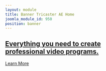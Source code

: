 ```yaml
---
layout: module
title: Banner Tricaster AE Home
joomla_module_id: 950
position: banner
---
```

<style scoped="scoped" type="text/css"><!--
.banner .content {
		color: #fff;
		margin: 4% 30px;
		width: 50%;
	}
	.banner h2 {
		margin: 0 0 15px;
		font-size: 26px !important;
	}
	.banner h2 small {
		color: #fff;
		top: -6px;
		font-weight: 100;
		position: relative;
	}
	.banner .content p {
		font-size: 20px;
	}
	.banner .content .arrow-link {
		font-family:'HelveticaNeueThin', 'Helvetica Neue', Helvetica, Arial, sans-serif;
		color: #fff;
		font-size: 18px;
		display: inline-block;
		margin-top: 0px;
		transition: all .25s;
	}
	.banner .content .arrow-link:hover {
		color: #009add !important;
	}
	@media(max-width: 767px) {
		.banner-container .banner .custom {
			background-size: 540px;
			height: 380px;
		}
		.banner h2 img {
			max-width: 100%;
		}
		.banner .content-container {
			background: rgba(0, 0, 0, .5);
			background: -moz-linear-gradient(top, transparent 40%, #000 70%);
			/* FF3.6+ */
			background: -webkit-gradient(linear, left top, left bottom, color-stop(40%, rgba(0, 0, 0, 0)), color-stop(70%, #000)));
			/* Chrome,Safari4+ */
			background: -webkit-linear-gradient(top, transparent 40%, #000 70%);
			/* Chrome10+,Safari5.1+ */
			background: -o-linear-gradient(top, transparent 40%, #000 70%);
			/* Opera 11.10+ */
			background: -ms-linear-gradient(top, transparent 40%, #000 70%);
			/* IE10+ */
			background: linear-gradient(to bottom, transparent 40%, #000 70%);
			/* W3C */
			position: absolute;
			bottom: 0;
			margin: 0;
			height: 100%;
			width: 100%;
		}
		.banner .content {
			position: absolute;
			bottom: 35px;
			left: 0;
			margin: 0 20px;
			width: auto;
		}
	}
--></style>
<a href="/tricaster" class="content-container">
<div class="content">
<h2>Everything you need to create<br />professional video programs.</h2>
<span class="arrow-link white-text">Learn More</span></div>
</a>

